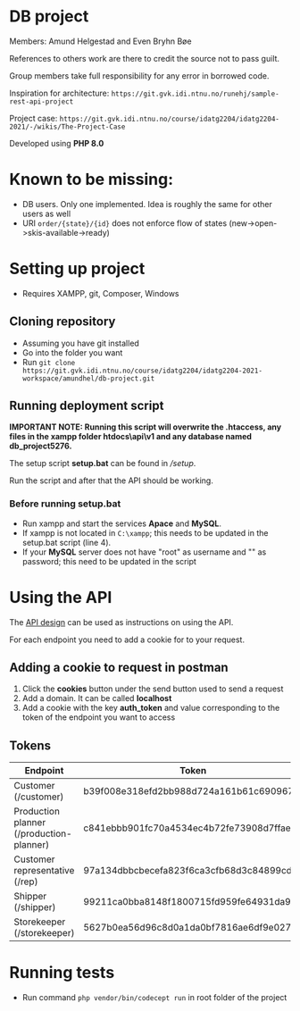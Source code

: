 # DB project

Members: Amund Helgestad and Even Bryhn Bøe

References to others work are there to credit the source not to pass guilt.

Group members take full responsibility for any error in borrowed code.

Inspiration for architecture: `https://git.gvk.idi.ntnu.no/runehj/sample-rest-api-project`

Project case: `https://git.gvk.idi.ntnu.no/course/idatg2204/idatg2204-2021/-/wikis/The-Project-Case`

Developed using **PHP 8.0**

# Known to be missing:
- DB users. Only one implemented. Idea is roughly the same for other users as well
- URI `order/{state}/{id}` does not enforce flow of states (new->open->skis-available->ready)

# Setting up project

- Requires XAMPP, git, Composer, Windows

## Cloning repository
- Assuming you have git installed
- Go into the folder you want
- Run `git clone https://git.gvk.idi.ntnu.no/course/idatg2204/idatg2204-2021-workspace/amundhel/db-project.git`

## Running deployment script

**IMPORTANT NOTE: Running this script will overwrite the .htaccess, any files in the xampp folder htdocs\api\v1 and any database named db_project5276.**

The setup script **setup.bat** can be found in */setup*.

Run the script and after that the API should be working.

### Before running setup.bat

- Run xampp and start the services **Apace** and **MySQL**.
- If xampp is not located in `C:\xampp`; this needs to be updated in the setup.bat script (line 4).
- If your **MySQL** server does not have "root" as username and "" as password; this need to be updated in the script


# Using the API

The [API design](https://git.gvk.idi.ntnu.no/course/idatg2204/idatg2204-2021-workspace/amundhel/db-project/-/blob/master/documents/API_design.pdf) can be used as instructions on using the API.

For each endpoint you need to add a cookie for to your request.

## Adding a cookie to request in postman

1. Click the **cookies** button under the send button used to send a request
1. Add a domain. It can be called **localhost**
1. Add a cookie with the key **auth_token** and value corresponding to the token of the endpoint you want to access

## Tokens

| Endpoint | Token |
|---|---|
| Customer (/customer) | b39f008e318efd2bb988d724a161b61c6909677f |
| Production planner (/production-planner) | c841ebbb901fc70a4534ec4b72fe73908d7ffae1 |
| Customer representative (/rep) | 97a134dbbcbecefa823f6ca3cfb68d3c84899cd8 |
| Shipper (/shipper)  | 99211ca0bba8148f1800715fd959fe64931da9df |
| Storekeeper (/storekeeper) | 5627b0ea56d96c8d0a1da0bf7816ae6df9e0277d |

# Running tests
- Run command `php vendor/bin/codecept run` in root folder of the project
